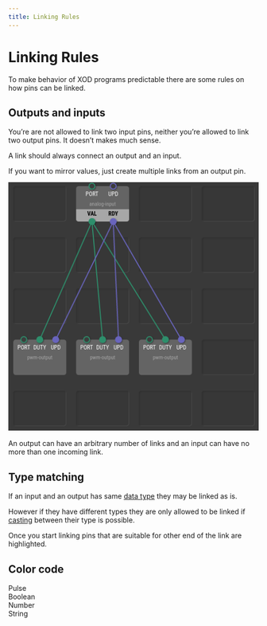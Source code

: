 ```yaml
---
title: Linking Rules
---
```


Linking Rules
=============

To make behavior of XOD programs predictable there are some rules on how pins
can be linked.

Outputs and inputs
------------------

You’re are not allowed to link two input pins, neither you’re allowed to link
two output pins. It doesn’t makes much sense.

A link should always connect an output and an input.

If you want to mirror values, just create multiple links from an output pin.

![Link fan out](./fan-out.patch.png)

An output can have an arbitrary number of links and an input can have
no more than one incoming link.

Type matching
-------------

If an input and an output has same [data type](../data-types/) they
may be linked as is.

However if they have different types they are only allowed to be linked if
[casting](../data-types/#casting-rules) between their type is possible.

Once you start linking pins that are suitable for other end of the link
are highlighted.

Color code
----------

<span class="ui purple circular empty label"></span> Pulse<br/>
<span class="ui pink circular empty label"></span>   Boolean<br/>
<span class="ui green circular empty label"></span>  Number<br/>
<span class="ui yellow circular empty label"></span> String<br/>
